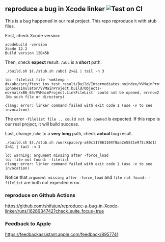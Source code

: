 ## reproduce a bug in Xcode linker ![Test on CI](https://github.com/shifujun/reproduce-a-bug-in-Xcode-linker/workflows/Test%20on%20CI/badge.svg)

This is a bug happened in our real project. This repo reproduce it with stub files.

First, check Xcode version:
```
xcodebuild -version 
Xcode 12.2
Build version 12B45b
```

Then, check **expect** result. `/abc` is a **short** path.
```shell script
./build.sh $(./stub.sh /abc) 2>&1 | tail -n 3

ld: -filelist file '<mktemp -d>/abc/src/ftest_ios_test_result/Build/Intermediates.noindex/VVMainProject.build/Debug-iphonesimulator/VVMainProject.build/Objects-normal/x86_64/VVMainProject.LinkFileList' could not be opened, errno=2 (No such file or directory)

clang: error: linker command failed with exit code 1 (use -v to see invocation)
```

The error `-filelist file .. could not be opened` is expected. If this repo is our real project, it will build success.

Last, change `/abc` to a **very long** path, check **actual** bug result.
```
./build.sh $(./stub.sh /workspace/p-a40c117861104f0aa2e5831e9f5c93d1) 2>&1 | tail -n 3

ld: warning: argument missing after -force_load
ld: file not found: -filelist
clang: error: linker command failed with exit code 1 (use -v to see invocation)
```

Notice that `argument missing after -force_load` and `file not found: -filelist` are both not expected error.

### reproduce on Github Actions
https://github.com/shifujun/reproduce-a-bug-in-Xcode-linker/runs/1628934742?check_suite_focus=true

### Feedback to Apple
https://feedbackassistant.apple.com/feedback/8957741

